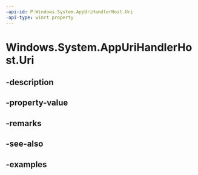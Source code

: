 ```yaml
---
-api-id: P:Windows.System.AppUriHandlerHost.Uri
-api-type: winrt property
---
```


# Windows.System.AppUriHandlerHost.Uri

<!--
public System.Uri Uri { get; set; }
-->


## -description

## -property-value

## -remarks

## -see-also

## -examples


